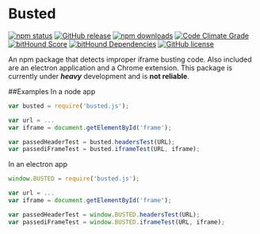 # Busted
[![npm status](https://img.shields.io/npm/v/busted.svg)](https://www.npmjs.org/package/busted)
[![GitHub release](https://img.shields.io/github/release/nathanchapman/busted.svg)](https://github.com/nathanchapman/busted/releases)
[![npm downloads](https://img.shields.io/npm/dt/busted.svg)](https://www.npmjs.org/package/busted)
[![Code Climate Grade](https://codeclimate.com/github/nathanchapman/busted/badges/gpa.svg)](https://codeclimate.com/github/nathanchapman/busted)
[![bitHound Score](https://www.bithound.io/github/nathanchapman/busted/badges/code.svg)](https://www.bithound.io/github/nathanchapman/busted)
[![bitHound Dependencies](https://www.bithound.io/github/nathanchapman/busted/badges/dependencies.svg)](https://www.bithound.io/github/nathanchapman/busted/master/dependencies/npm)
[![GitHub license](https://img.shields.io/github/license/nathanchapman/busted.svg)](https://github.com/nathanchapman/busted/blob/master/LICENSE)

An npm package that detects improper iframe busting code. Also included are an electron application and a Chrome extension.
This package is currently under **_heavy_** development and is **not reliable**.

##Examples
In a node app
```javascript
var busted = require('busted.js');

var url = ...
var iframe = document.getElementById('frame');

var passedHeaderTest = busted.headersTest(URL);
var passediFrameTest = busted.iframeTest(URL, iframe);
```

In an electron app
```javascript
window.BUSTED = require('busted.js');

var url = ...
var iframe = document.getElementById('frame');

var passedHeaderTest = window.BUSTED.headersTest(URL);
var passediFrameTest = window.BUSTED.iframeTest(URL, iframe);
```
